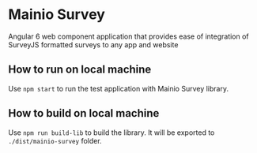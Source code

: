 # Mainio Survey

Angular 6 web component application that provides ease of integration of SurveyJS formatted surveys to any app and website

## How to run on local machine

Use `npm start` to run the test application with Mainio Survey library.

## How to build on local machine

Use `npm run build-lib` to build the library. It will be exported to `./dist/mainio-survey` folder.



